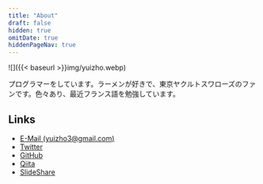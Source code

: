 ```yaml
---
title: "About"
draft: false
hidden: true
omitDate: true
hiddenPageNav: true
---
```


![]({{< baseurl >}}img/yuizho.webp)

プログラマーをしています。ラーメンが好きで、東京ヤクルトスワローズのファンです。色々あり、最近フランス語を勉強しています。

## Links
- [E-Mail (yuizho3@gmail.com)](mailto:yuizho3@gmail.com)
- [Twitter](https://twitter.com/yuizho)
- [GitHub](https://github.com/yuizho)
- [Qiita](https://qiita.com/yuizho)
- [SlideShare](https://www.slideshare.net/yuiito94)